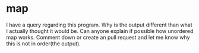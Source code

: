 # map
I have a query regarding this program.
Why is the output different than what I actually thought it would be.
Can anyone explain if possible how unordered map works.
Comment down or create an pull request and let me know why this is not in order(the output).
